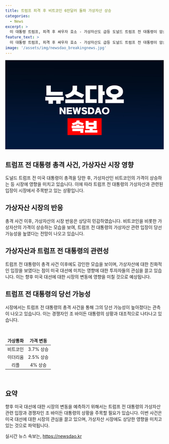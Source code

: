 ```yaml
---
title: 트럼프 피격 후 비트코인 6만달러 돌파 가상자산 상승
categories:
  - News
excerpt: >
  미 대통령 트럼프, 피격 후 싸우자 호소 - 가상자산도 급등 도널드 트럼프 전 대통령이 암살 시도 후 건재한 모습을 보이자 비트코인 등 가상자산의 가격이 상승했다. 트럼프 전 대통령은 가상자산에 대한 긍정적 태도를 보이며 당선 가능성이 높아졌다는 관측이 나온다. 미 대선에서 가상자산에 친화적인 입장을 보인 트럼프 전 대통령은 건재한 모습을 보이며 시장에서 큰 주목을 받고 있다.
feature_text: >
  미 대통령 트럼프, 피격 후 싸우자 호소 - 가상자산도 급등 도널드 트럼프 전 대통령이 암살 시도 후 건재한 모습을 보이자 비트코인 등 가상자산의 가격이 상승했다. 트럼프 전 대통령은 가상자산에 대한 긍정적 태도를 보이며 당선 가능성이 높아졌다는 관측이 나온다. 미 대선에서 가상자산에 친화적인 입장을 보인 트럼프 전 대통령은 건재한 모습을 보이며 시장에서 큰 주목을 받고 있다.
image: '/assets/img/newsdao_breakingnews.jpg'
---
```


<p><img src="/assets/img/newsdao_breakingnews.jpg" alt="flaretime 속보" /></p>

<h2 data-ke-size="size26">트럼프 전 대통령 총격 사건, 가상자산 시장 영향</h2>

<p data-ke-size="size16">도널드 트럼프 전 미국 대통령이 총격을 당한 후, 가상자산인 비트코인의 가격이 상승하는 등 시장에 영향을 미치고 있습니다. 이에 따라 트럼프 전 대통령의 가상자산과 관련된 입장이 시장에서 주목받고 있는 상황입니다.</p>

<h2 data-ke-size="size24">가상자산 시장의 반응</h2>

<p data-ke-size="size16">총격 사건 이후, 가상자산의 시장 반응은 상당히 민감하였습니다. 비트코인을 비롯한 가상자산의 가격이 상승하는 모습을 보여, 트럼프 전 대통령의 가상자산 관련 입장이 당선 가능성을 높였다는 전망이 나오고 있습니다.</p>

<h2 data-ke-size="size24">가상자산과 트럼프 전 대통령의 관련성</h2>

<p data-ke-size="size16">트럼프 전 대통령이 총격 사건 이후에도 강인한 모습을 보이며, 가상자산에 대한 친화적인 입장을 보였다는 점이 미국 대선에 미치는 영향에 대한 투자자들의 관심을 끌고 있습니다. 이는 향후 미국 대선에 대한 시장의 변동에 영향을 미칠 것으로 예상됩니다.</p>

<h2 data-ke-size="size24">트럼프 전 대통령의 당선 가능성</h2>

<p data-ke-size="size16">시장에서는 트럼프 전 대통령의 총격 사건을 통해 그의 당선 가능성이 높아졌다는 관측이 나오고 있습니다. 이는 경쟁자인 조 바이든 대통령의 상황과 대조적으로 나타나고 있습니다.</p>

<p data-ke-size="size16">&nbsp;</p>

<table>
    <thead>
        <tr>
            <td style="text-align: center; height: 17px;"><b>가상통화</b></td>
            <td style="text-align: center; height: 17px;"><b>가격 변동</b></td>
        </tr>
    </thead>
    <tbody>
        <tr>
            <td style="text-align: center; height: 17px;">비트코인</td>
            <td style="text-align: center; height: 17px;">3.7% 상승</td>
        </tr>
        <tr>
            <td style="text-align: center; height: 17px;">이더리움</td>
            <td style="text-align: center; height: 17px;">2.5% 상승</td>
        </tr>
        <tr>
            <td style="text-align: center; height: 17px;">리플</td>
            <td style="text-align: center; height: 17px;">4% 상승</td>
        </tr>
    </tbody>
</table>

<p data-ke-size="size16">&nbsp;</p>

<h2 data-ke-size="size24">요약</h2>

<p data-ke-size="size16">향후 미국 대선에 대한 시장의 변동을 예측하기 위해서는 트럼프 전 대통령의 가상자산 관련 입장과 경쟁자인 조 바이든 대통령의 상황을 주목할 필요가 있습니다. 이번 사건은 미국 대선에 대한 시장의 관심을 끌고 있으며, 가상자산 시장에도 상당한 영향을 미치고 있는 것으로 파악됩니다.</p>
실시간 뉴스 속보는, <a href="https://newsdao.kr" rel="dofollow">https://newsdao.kr</a>


